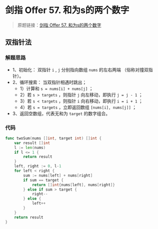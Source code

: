 # 剑指 Offer 57. 和为s的两个数字
> 原题链接：[剑指 Offer 57. 和为s的两个数字](https://leetcode-cn.com/problems/he-wei-sde-liang-ge-shu-zi-lcof/)
## 双指针法
### 解题思路
* 1、初始化： 双指针 ``i`` , ``j`` 分别指向数组 ``nums`` 的左右两端 （俗称对撞双指针）。
* 2、循环搜索： 当双指针相遇时跳出；
    * 1）计算和 ``s = nums[i] + nums[j]`` ；
    * 2）若 ``s > targets`` ，则指针 ``j`` 向左移动，即执行 ``j = j - 1`` ；
    * 3）若 ``s < targets`` ，则指针 ``i`` 向右移动，即执行 ``i = i + 1`` ；
    * 4）若 ``s = targets`` ，立即返回数组 ``[nums[i], nums[j]]`` ；
* 3、返回空数组，代表无和为 ``target`` 的数字组合。

### 代码
```go
func twoSum(nums []int, target int) []int {
	var result []int
	l := len(nums)
	if l <= 1 {
		return result
	}
	left, right := 0, l-1
	for left < right {
		sum := nums[left] + nums[right]
		if sum == target {
			return []int{nums[left], nums[right]}
		} else if sum > target {
			right--
		} else {
			left++
		}
	}
	return result
}
```

